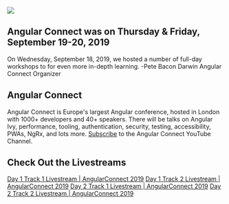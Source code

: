 

![](https://firebasestorage.googleapis.com/v0/b/prod-angular-advisors.appspot.com/o/news%2Fangular%2Fangular-connect%2FAngularConnect.png?alt=media&token=cac0d2eb-fce8-49e6-9916-0767d11bb8fd)

## Angular Connect was on Thursday & Friday, September 19-20, 2019

On Wednesday, September 18, 2019, we hosted a number of full-day workshops to for even more in-depth learning.
-Pete Bacon Darwin Angular Connect Organizer

## Angular Connect

Angular Connect is Europe's largest Angular conference, hosted in London with 1000+ developers and 40+ speakers. There will be talks on Angular Ivy, performance, tooling, authentication, security, testing, accessibility, PWAs, NgRx, and lots more. [Subscribe](https://www.youtube.com/channel/UCzrskTiT_ObAk3xBkVxMz5g/) to the Angular Connect YouTube Channel.

## Check Out the Livestreams

[Day 1 Track 1 Livestream | AngularConnect 2019](https://www.youtube.com/watch?v=lXbjICP6V44/)
[Day 1 Track 2 Livestream | AngularConnect 2019](https://www.youtube.com/watch?v=OBvWgu8jJXY/)
[Day 2 Track 1 Livestream | AngularConnect 2019](https://www.youtube.com/watch?v=bEYhD5zHPvo/)
[Day 2 Track 2 Livestream | AngularConnect 2019](https://www.youtube.com/watch?v=8LEYqgsVk50/)
